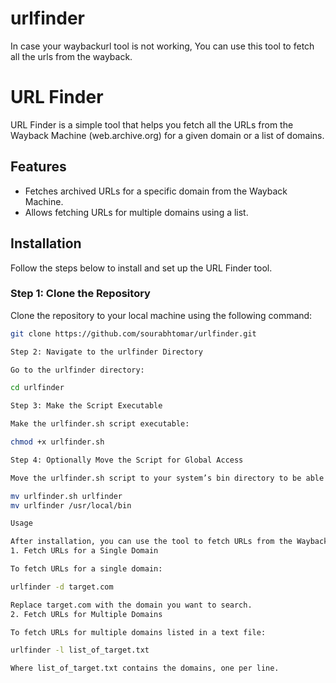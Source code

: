 # urlfinder
In case your waybackurl tool is not working, You can use this tool to fetch all the urls from the wayback.

# URL Finder

URL Finder is a simple tool that helps you fetch all the URLs from the Wayback Machine (web.archive.org) for a given domain or a list of domains.

## Features
- Fetches archived URLs for a specific domain from the Wayback Machine.
- Allows fetching URLs for multiple domains using a list.

## Installation

Follow the steps below to install and set up the URL Finder tool.

### Step 1: Clone the Repository

Clone the repository to your local machine using the following command:

```bash
git clone https://github.com/sourabhtomar/urlfinder.git

Step 2: Navigate to the urlfinder Directory

Go to the urlfinder directory:

cd urlfinder

Step 3: Make the Script Executable

Make the urlfinder.sh script executable:

chmod +x urlfinder.sh

Step 4: Optionally Move the Script for Global Access

Move the urlfinder.sh script to your system’s bin directory to be able to run it from anywhere:

mv urlfinder.sh urlfinder
mv urlfinder /usr/local/bin

Usage

After installation, you can use the tool to fetch URLs from the Wayback Machine.
1. Fetch URLs for a Single Domain

To fetch URLs for a single domain:

urlfinder -d target.com

Replace target.com with the domain you want to search.
2. Fetch URLs for Multiple Domains

To fetch URLs for multiple domains listed in a text file:

urlfinder -l list_of_target.txt

Where list_of_target.txt contains the domains, one per line.
